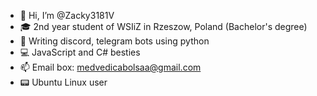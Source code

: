 - 👋 Hi, I’m @Zacky3181V
- 🎓 2nd year student of WSIiZ in Rzeszow, Poland (Bachelor's degree)
- 🌱 Writing discord, telegram bots using python
- 💻 JavaScript and C# besties
- 📫 Email box: medvedicabolsaa@gmail.com
- 📟 Ubuntu Linux user

<!---
Zacky3181V/Zacky3181V is a ✨ special ✨ repository because its `README.md` (this file) appears on your GitHub profile.
You can click the Preview link to take a look at your changes.
--->
